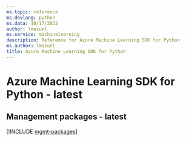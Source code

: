 ```yaml
---
ms.topic: reference
ms.devlang: python
ms.data: 10/17/2022
author: lmazuel
ms.service: machinelearning
description: Reference for Azure Machine Learning SDK for Python
ms.author: lmazuel
title: Azure Machine Learning SDK for Python
---
```

# Azure Machine Learning SDK for Python - latest

## Management packages - latest
[!INCLUDE [mgmt-packages](machine-learning-mgmt-index.md)]